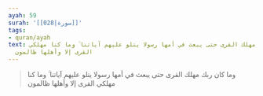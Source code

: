 ```yaml
---
ayah: 59
surah: '[[028|سورة]]'
tags:
- quran/ayah
text: وما كان ربك مهلك القرى حتى يبعث في أمها رسولا يتلو عليهم آياتنا ۚ وما كنا مهلكي
  القرى إلا وأهلها ظالمون
---
```

> وما كان ربك مهلك القرى حتى يبعث في أمها رسولا يتلو عليهم آياتنا ۚ وما كنا مهلكي القرى إلا وأهلها ظالمون
